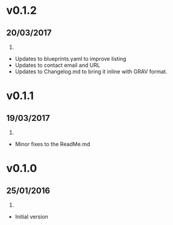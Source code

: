 # v0.1.2
## 20/03/2017

1. [](#improved)
  * Updates to blueprints.yaml to improve listing
  * Updates to contact email and URL
  * Updates to Changelog.md to bring it inline with GRAV format.

# v0.1.1
## 19/03/2017

1. [](#improved)
  * Minor fixes to the ReadMe.md

# v0.1.0
## 25/01/2016

1. [](#new)
  * Initial version
